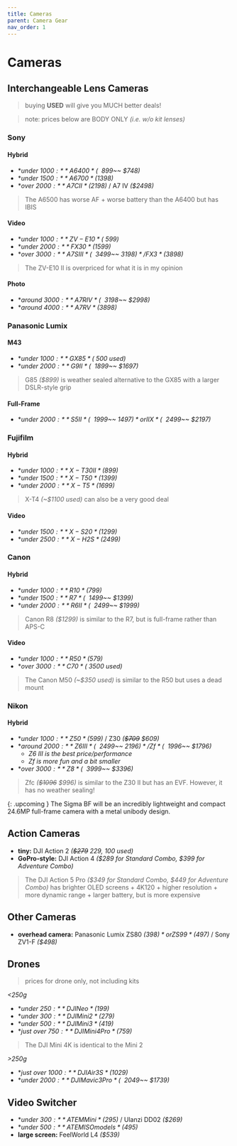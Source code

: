 ```yaml
---
title: Cameras
parent: Camera Gear
nav_order: 1
---
```

# Cameras

## Interchangeable Lens Cameras

> buying **USED** will give you MUCH better deals!

> note: prices below are BODY ONLY *(i.e. w/o kit lenses)*

### Sony

#### Hybrid

- **under $1000:** A6400 *(~~$899~~ $748)*
- **under $1500:** A6700 *($1398)*
- **over $2000:** A7C II *($2198)* / A7 IV *($2498)*

> The A6500 has worse AF + worse battery than the A6400 but has IBIS

#### Video 

- **under $1000:** ZV-E10 *(~$599)*
- **under $2000:** FX30 *($1599)*
- **over $3000:** A7S III *(~~$3499~~ $3198)* / FX3 *($3898)*

> The ZV-E10 II is overpriced for what it is in my opinion

#### Photo

- **around $3000:** A7R IV *(~~$3198~~ $2998)*
- **around $4000:** A7R V *($3898)*

### Panasonic Lumix

#### M43

- **under $1000:** GX85 *(~$500 used)*
- **under $2000:** G9 II *(~~$1899~~ $1697)*

> G85 *($899)* is weather sealed alternative to the GX85 with a larger DSLR-style grip

#### Full-Frame

- **under $2000:** S5 II *(~~$1999~~ $1497)* or IIX *(~~$2499~~ $2197)*

### Fujifilm

#### Hybrid

- **under $1000:** X-T30 II *($899)*
- **under $1500:** X-T50 *($1399)*
- **under $2000:** X-T5 *($1699)*

>  X-T4 *(~$1100 used)* can also be a very good deal

#### Video

- **under $1500:** X-S20 *($1299)*
- **under $2500:** X-H2S *($2499)*


### Canon

#### Hybrid

- **under $1000:** R10 *($799)*
- **under $1500:** R7 *(~~$1499~~ $1399)*
- **under $2000:** R6 II *(~~$2499~~ $1999)*

> Canon R8 *($1299)* is similar to the R7, but is full-frame rather than APS-C


#### Video

- **under $1000:** R50 *($579)*
- **over $3000:** C70 *(~$3500 used)*

> The Canon M50 *(~$350 used)* is similar to the R50 but uses a dead mount

### Nikon

#### Hybrid

- **under $1000:** Z50 *($599)* / Z30 *(~~$709~~ $609)*
- **around $2000:** Z6 III *(~~$2499~~ $2196)* / Zf *(~~$1996~~ $1796)*
	- *Z6 III is the best price/performance*
	- *Zf is more fun and a bit smaller*
- **over $3000:** Z8 *(~~$3999~~ $3396)*

> Zfc *(~~$1096~~ $996)* is similar to the Z30 II but has an EVF. However, it has no weather sealing!

{: .upcoming }
The Sigma BF will be an incredibly lightweight and compact 24.6MP full-frame camera with a metal unibody design. 

## Action Cameras

- **tiny:** DJI Action 2 *(~~$279~~ $229, ~$100 used)*
- **GoPro-style:** DJI Action 4 *($289 for Standard Combo, $399 for Adventure Combo)*

> The DJI Action 5 Pro *($349 for Standard Combo, $449 for Adventure Combo)* has brighter OLED screens + 4K120 + higher resolution + more dynamic range + larger battery, but is more expensive

## Other Cameras

- **overhead camera:** Panasonic Lumix ZS80 *($398)* or ZS99 *($497)* / Sony ZV1-F *($498)*

## Drones

> prices for drone only, not including kits

*<250g*
- **under $250:** DJI Neo *($199)*
- **under $300:** DJI Mini 2 *($279)*
- **under $500:** DJI Mini 3 *($419)*
- **just over $750:** DJI Mini 4 Pro *($759)*

> The DJI Mini 4K is identical to the Mini 2

*>250g*
- **just over $1000:** DJI Air 3S *($1029)*
- **under $2000:** DJI Mavic 3 Pro *(~~$2049~~ $1739)*

## Video Switcher

- **under $300:** ATEM Mini *($295)* / Ulanzi DD02 *($269)*
- **under $500:** ATEM ISO models *($495)*
- **large screen:** FeelWorld L4 *($539)*